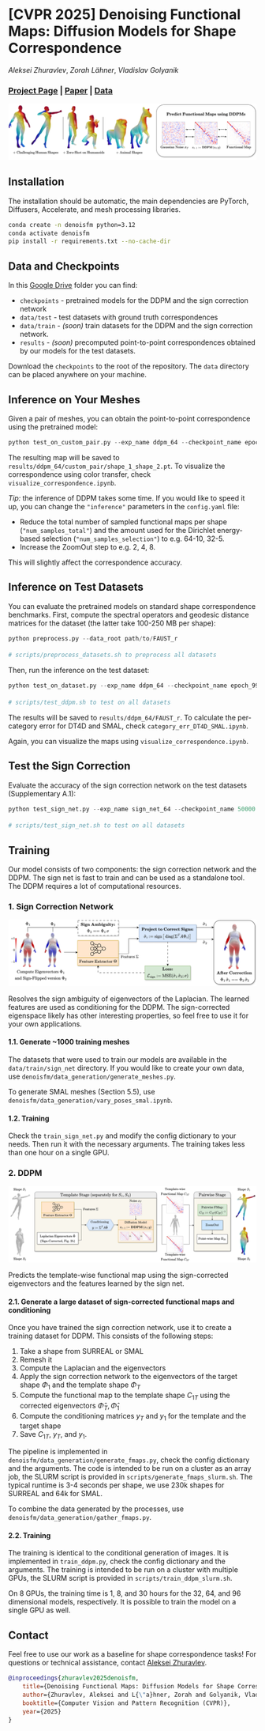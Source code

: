 # [CVPR 2025] Denoising Functional Maps: Diffusion Models for Shape Correspondence

*Aleksei Zhuravlev*, *Zorah Lähner*, *Vladislav Golyanik*

### [Project Page](https://alekseizhuravlev.github.io/denoising-functional-maps/) | [Paper](https://arxiv.org/pdf/2503.01845) | [Data](https://drive.google.com/drive/folders/1_lb59YmxMGUpPeqKwHBwEAag_UhQoi24?usp=sharing)

![Teaser](assets/teaser.jpg)


## Installation

The installation should be automatic, the main dependencies are PyTorch, Diffusers, Accelerate, and mesh processing libraries.

```bash 
conda create -n denoisfm python=3.12
conda activate denoisfm
pip install -r requirements.txt --no-cache-dir
```

## Data and Checkpoints

In this [Google Drive](https://drive.google.com/drive/folders/1_lb59YmxMGUpPeqKwHBwEAag_UhQoi24?usp=sharing) folder you can find:
- `checkpoints` - pretrained models for the DDPM and the sign correction network
- `data/test` - test datasets with ground truth correspondences
- `data/train` - *(soon)* train datasets for the DDPM and the sign correction network.
- `results` - *(soon)* precomputed point-to-point correspondences obtained by our models for the test datasets.

Download the `checkpoints` to the root of the repository. The `data` directory can be placed anywhere on your machine.

## Inference on Your Meshes

Given a pair of meshes, you can obtain the point-to-point correspondence using the pretrained model:

```python
python test_on_custom_pair.py --exp_name ddpm_64 --checkpoint_name epoch_99 --shape_1 data/example/off/tr_reg_082.off --shape_2 data/example/off/tr_reg_096.off
```

The resulting map will be saved to `results/ddpm_64/custom_pair/shape_1_shape_2.pt`. To visualize the correspondence using color transfer, check `visualize_correspondence.ipynb`.


*Tip:* the inference of DDPM takes some time. If you would like to speed it up, you can change the `"inference"` parameters in the `config.yaml` file:

- Reduce the total number of sampled functional maps per shape (`"num_samples_total"`) and the amount used for the Dirichlet energy-based selection (`"num_samples_selection"`) to e.g. 64-10, 32-5. 
- Increase the ZoomOut step to e.g. 2, 4, 8.

This will slightly affect the correspondence accuracy.


## Inference on Test Datasets

You can evaluate the pretrained models on standard shape correspondence benchmarks. First, compute the spectral operators and geodesic distance matrices for the dataset (the latter take 100-250 MB per shape):

```python
python preprocess.py --data_root path/to/FAUST_r

# scripts/preprocess_datasets.sh to preprocess all datasets
```


Then, run the inference on the test dataset:

```python
python test_on_dataset.py --exp_name ddpm_64 --checkpoint_name epoch_99 --dataset_name FAUST_r --data_dir path/to/data/test

# scripts/test_ddpm.sh to test on all datasets
```

The results will be saved to `results/ddpm_64/FAUST_r`.
To calculate the per-category error for DT4D and SMAL, check `category_err_DT4D_SMAL.ipynb`.

Again, you can visualize the maps using `visualize_correspondence.ipynb`.


## Test the Sign Correction

Evaluate the accuracy of the sign correction network on the test datasets (Supplementary A.1):

```python
python test_sign_net.py --exp_name sign_net_64 --checkpoint_name 50000.pth --dataset_name FAUST_r --data_dir path/to/data/test --n_epochs 100

# scripts/test_sign_net.sh to test on all datasets
```


## Training

Our model consists of two components: the sign correction network and the DDPM. The sign net is fast to train and can be used as a standalone tool. The DDPM requires a lot of computational resources.

### 1. Sign Correction Network

![Sign Correction](assets/method_sign_correction.jpg)


Resolves the sign ambiguity of eigenvectors of the Laplacian. The learned features are used as conditioning for the DDPM. The sign-corrected eigenspace likely has other interesting properties, so feel free to use it for your own applications.

#### 1.1. Generate ~1000 training meshes 

The datasets that were used to train our models are available in the `data/train/sign_net` directory. 
If you would like to create your own data, use `denoisfm/data_generation/generate_meshes.py`.

To generate SMAL meshes (Section 5.5), use `denoisfm/data_generation/vary_poses_smal.ipynb`.

#### 1.2. Training

Check the `train_sign_net.py` and modify the config dictionary to your needs. Then run it with the necessary arguments. The training takes less than one hour on a single GPU.


### 2. DDPM

![DDPM](assets/method_ddpm.jpg)

Predicts the template-wise functional map using the sign-corrected eigenvectors and the features learned by the sign net. 

#### 2.1. Generate a large dataset of sign-corrected functional maps and conditioning

Once you have trained the sign correction network, use it to create a training dataset for DDPM.
This consists of the following steps:

1. Take a shape from SURREAL or SMAL
2. Remesh it
3. Compute the Laplacian and the eigenvectors
4. Apply the sign correction network to the eigenvectors of the target shape $\Phi_1$ and the template shape $\Phi_T$
5. Compute the functional map to the template shape $C_{1T}$ using the corrected eigenvectors $\hat{\Phi}_T, \hat{\Phi}_1$
6. Compute the conditioning matrices $y_T$ and $y_1$ for the template and the target shape
6. Save $C_{1T}$, $y_T$, and $y_1$.

The pipeline is implemented in `denoisfm/data_generation/generate_fmaps.py`, check the config dictionary and the arguments. 
The code is intended to be run on a cluster as an array job, the SLURM script is provided in `scripts/generate_fmaps_slurm.sh`. The typical runtime is 3-4 seconds per shape, we use 230k shapes for SURREAL and 64k for SMAL.

To combine the data generated by the processes, use `denoisfm/data_generation/gather_fmaps.py`.



#### 2.2. Training

The training is identical to the conditional generation of images. It is implemented in `train_ddpm.py`, check the config dictionary and the arguments. The training is intended to be run on a cluster with multiple GPUs, the SLURM script is provided in `scripts/train_ddpm_slurm.sh`.

On 8 GPUs, the training time is 1, 8, and 30 hours for the 32, 64, and 96 dimensional models, respectively. It is possible to train the model on a single GPU as well.


## Contact

Feel free to use our work as a baseline for shape correspondence tasks!
For questions or technical assistance, contact [Aleksei Zhuravlev](https://alekseizhuravlev.github.io/).

```bibtex
@inproceedings{zhuravlev2025denoisfm, 
    title={Denoising Functional Maps: Diffusion Models for Shape Correspondence},
    author={Zhuravlev, Aleksei and L{\"a}hner, Zorah and Golyanik, Vladislav},
    booktitle={Computer Vision and Pattern Recognition (CVPR)},
    year={2025}
}
```



